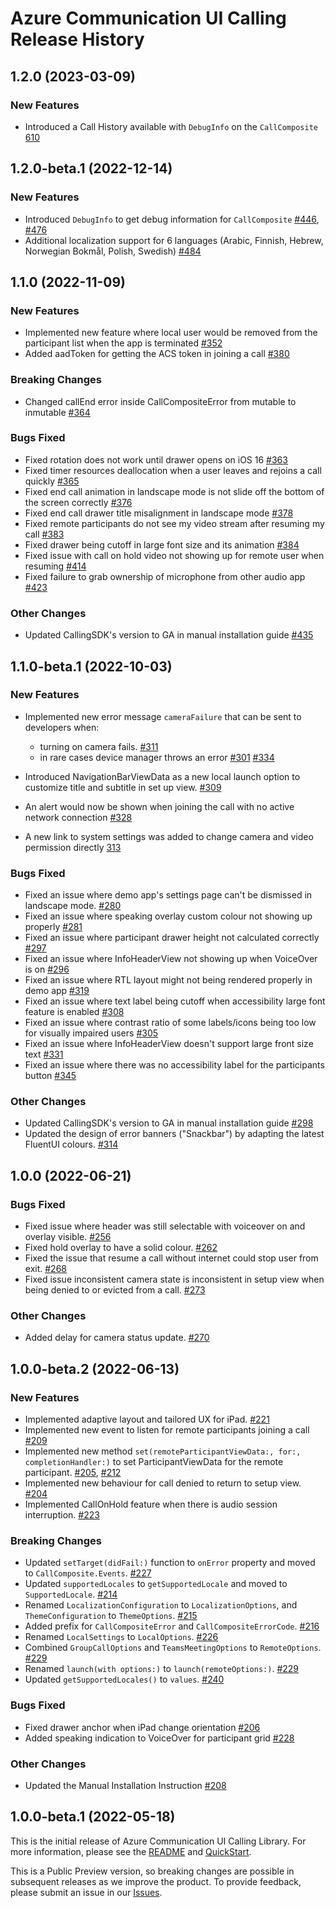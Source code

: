 # Azure Communication UI Calling Release History

## 1.2.0 (2023-03-09)
### New Features
- Introduced a Call History available with `DebugInfo` on the `CallComposite` [610](https://github.com/Azure/communication-ui-library-ios/pull/610)

## 1.2.0-beta.1 (2022-12-14)
### New Features
- Introduced `DebugInfo` to get debug information for `CallComposite` [#446](https://github.com/Azure/communication-ui-library-ios/pull/446), [#476](https://github.com/Azure/communication-ui-library-ios/pull/476)
- Additional localization support for 6 languages (Arabic, Finnish, Hebrew, Norwegian Bokmål, Polish, Swedish) [#484](https://github.com/Azure/communication-ui-library-ios/pull/484)

## 1.1.0 (2022-11-09)
### New Features
- Implemented new feature where local user would be removed from the participant list when the app is terminated [#352](https://github.com/Azure/communication-ui-library-ios/pull/352)
- Added aadToken for getting the ACS token in joining a call [#380](https://github.com/Azure/communication-ui-library-ios/pull/380)

### Breaking Changes
- Changed callEnd error inside CallCompositeError from mutable to inmutable [#364](https://github.com/Azure/communication-ui-library-ios/pull/364)

### Bugs Fixed
- Fixed rotation does not work until drawer opens on iOS 16 [#363](https://github.com/Azure/communication-ui-library-ios/pull/363)
- Fixed timer resources deallocation when a user leaves and rejoins a call quickly [#365](https://github.com/Azure/communication-ui-library-ios/pull/365)
- Fixed end call animation in landscape mode is not slide off the bottom of the screen correctly [#376](https://github.com/Azure/communication-ui-library-ios/pull/376)
- Fixed end call drawer title misalignment in landscape mode [#378](https://github.com/Azure/communication-ui-library-ios/pull/378)
- Fixed remote participants do not see my video stream after resuming my call [#383](https://github.com/Azure/communication-ui-library-ios/pull/383)
- Fixed drawer being cutoff in large font size and its animation [#384](https://github.com/Azure/communication-ui-library-ios/pull/384)
- Fixed issue with call on hold video not showing up for remote user when resuming 
    [#414](https://github.com/Azure/communication-ui-library-ios/pull/414)
- Fixed failure to grab ownership of microphone from other audio app [#423](https://github.com/Azure/communication-ui-library-ios/pull/423)

### Other Changes
- Updated CallingSDK's version to GA in manual installation guide [#435](https://github.com/Azure/communication-ui-library-ios/pull/435)

## 1.1.0-beta.1 (2022-10-03)
### New Features
- Implemented new error message `cameraFailure` that can be sent to developers when:
    - turning on camera fails. [#311](https://github.com/Azure/communication-ui-library-ios/pull/311)
    - in rare cases device manager throws an error [#301](https://github.com/Azure/communication-ui-library-ios/pull/301) [#334](https://github.com/Azure/communication-ui-library-ios/pull/334)

- Introduced NavigationBarViewData as a new local launch option to customize title and subtitle in set up view. [#309](https://github.com/Azure/communication-ui-library-ios/pull/309)
- An alert would now be shown when joining the call with no active network connection [#328](https://github.com/Azure/communication-ui-library-ios/pull/328)
- A new link to system settings was added to change camera and video permission directly [313](https://github.com/Azure/communication-ui-library-ios/pull/313)

### Bugs Fixed
- Fixed an issue where demo app's settings page can't be dismissed in landscape mode. [#280](https://github.com/Azure/communication-ui-library-ios/pull/280)
- Fixed an issue where speaking overlay custom colour not showing up properly [#281](https://github.com/Azure/communication-ui-library-ios/pull/281)
- Fixed an issue where participant drawer height not calculated correctly [#297](https://github.com/Azure/communication-ui-library-ios/pull/297)
- Fixed an issue where InfoHeaderView not showing up when VoiceOver is on [#296](https://github.com/Azure/communication-ui-library-ios/pull/296)
- Fixed an issue where RTL layout might not being rendered properly in demo app [#319](https://github.com/Azure/communication-ui-library-ios/pull/319)
- Fixed an issue where text label being cutoff when accessibility large font feature is enabled [#308](https://github.com/Azure/communication-ui-library-ios/pull/308)
- Fixed an issue where contrast ratio of some labels/icons being too low for visually impaired users [#305](https://github.com/Azure/communication-ui-library-ios/pull/305)
- Fixed an issue where InfoHeaderView doesn't support large front size text [#331](https://github.com/Azure/communication-ui-library-ios/pull/331)
- Fixed an issue where there was no accessibility label for the participants button [#345](https://github.com/Azure/communication-ui-library-ios/pull/345)

### Other Changes
- Updated CallingSDK's version to GA in manual installation guide [#298](https://github.com/Azure/communication-ui-library-ios/pull/298)
- Updated the design of error banners ("Snackbar") by adapting the latest FluentUI colours. [#314](https://github.com/Azure/communication-ui-library-ios/pull/314)

## 1.0.0 (2022-06-21)
### Bugs Fixed
- Fixed issue where header was still selectable with voiceover on and overlay visible. [#256](https://github.com/Azure/communication-ui-library-ios/pull/256)
- Fixed hold overlay to have a solid colour. [#262](https://github.com/Azure/communication-ui-library-ios/pull/262)
- Fixed the issue that resume a call without internet could stop user from exit. [#268](https://github.com/Azure/communication-ui-library-ios/pull/268)
- Fixed issue inconsistent camera state is inconsistent in setup view when being denied to or evicted from a call. [#273](https://github.com/Azure/communication-ui-library-ios/pull/273)

### Other Changes
- Added delay for camera status update. [#270](https://github.com/Azure/communication-ui-library-ios/pull/270)

## 1.0.0-beta.2 (2022-06-13)
### New Features
- Implemented adaptive layout and tailored UX for iPad. [#221](https://github.com/Azure/communication-ui-library-ios/pull/221)
- Implemented new event to listen for remote participants joining a call [#209](https://github.com/Azure/communication-ui-library-ios/pull/209)
- Implemented new method `set(remoteParticipantViewData:, for:, completionHandler:)` to set ParticipantViewData for the remote participant. [#205](https://github.com/Azure/communication-ui-library-ios/pull/205), [#212](https://github.com/Azure/communication-ui-library-ios/pull/212)
- Implemented new behaviour for call denied to return to setup view. [#204](https://github.com/Azure/communication-ui-library-ios/pull/204)
- Implemented CallOnHold feature when there is audio session interruption. [#223](https://github.com/Azure/communication-ui-library-ios/pull/223)

### Breaking Changes
- Updated `setTarget(didFail:)` function to `onError` property and moved to `CallComposite.Events`. [#227](https://github.com/Azure/communication-ui-library-ios/pull/227)
- Updated `supportedLocales` to `getSupportedLocale` and moved to `SupportedLocale`. [#214](https://github.com/Azure/communication-ui-library-ios/pull/214)
- Renamed `LocalizationConfiguration` to `LocalizationOptions`, and `ThemeConfiguration` to `ThemeOptions`. [#215](https://github.com/Azure/communication-ui-library-ios/pull/215)
- Added prefix for `CallCompositeError` and `CallCompositeErrorCode`. [#216](https://github.com/Azure/communication-ui-library-ios/pull/216)
- Renamed `LocalSettings` to `LocalOptions`. [#226](https://github.com/Azure/communication-ui-library-ios/pull/226)
- Combined `GroupCallOptions` and `TeamsMeetingOptions` to `RemoteOptions`. [#229](https://github.com/Azure/communication-ui-library-ios/pull/229)
- Renamed `launch(with options:)` to `launch(remoteOptions:)`. [#229](https://github.com/Azure/communication-ui-library-ios/pull/229)
- Updated `getSupportedLocales()` to `values`. [#240](https://github.com/Azure/communication-ui-library-ios/pull/240)

### Bugs Fixed
- Fixed drawer anchor when iPad change orientation [#206](https://github.com/Azure/communication-ui-library-ios/pull/206)
- Added speaking indication to VoiceOver for participant grid [#228](https://github.com/Azure/communication-ui-library-ios/pull/228)

### Other Changes
- Updated the Manual Installation Instruction [#208](https://github.com/Azure/communication-ui-library-ios/pull/208)

## 1.0.0-beta.1 (2022-05-18)
This is the initial release of Azure Communication UI Calling Library. For more information, please see the [README](https://github.com/Azure/communication-ui-library-ios/blob/main/README.md) and [QuickStart](https://docs.microsoft.com/en-us/azure/communication-services/quickstarts/ui-library/get-started-call?tabs=kotlin&pivots=platform-ios).

This is a Public Preview version, so breaking changes are possible in subsequent releases as we improve the product. To provide feedback, please submit an issue in our [Issues](https://github.com/Azure/communication-ui-library-ios/issues).
